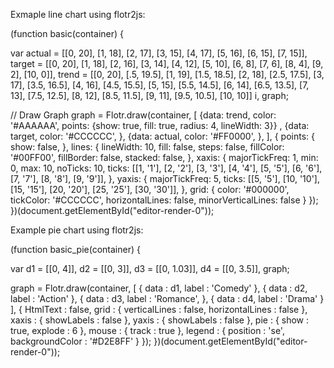 Exmaple line chart using flotr2js:

(function basic(container) {

  var
    actual = [[0, 20], [1, 18], [2, 17], [3, 15], [4, 17], [5, 16], [6, 15], [7, 15]],
    target = [[0, 20], [1, 18], [2, 16], [3, 14], [4, 12], [5, 10], [6, 8], [7, 6], [8, 4], [9, 2], [10, 0]],
    trend =  [[0, 20], [.5, 19.5], [1, 19], [1.5, 18.5], [2, 18], [2.5, 17.5], 
              [3, 17], [3.5, 16.5], [4, 16], [4.5, 15.5], [5, 15], [5.5, 14.5], 
              [6, 14], [6.5, 13.5], [7, 13], [7.5, 12.5], 
              [8, 12], [8.5, 11.5], [9, 11], [9.5, 10.5], [10, 10]]
    i, graph;

  // Draw Graph
  graph = Flotr.draw(container, [ 
    {data: trend,  color: '#AAAAAA', points: {show: true, fill: true, radius: 4, lineWidth: 3}} ,
    {data: target, color: '#CCCCCC', },
    {data: actual, color: '#FF0000', }, 
    ], {
    points: {
      show: false,
    },
    lines: {
      lineWidth: 10,
      fill: false,
      steps: false,
      fillColor: '#00FF00',
      fillBorder: false,
      stacked: false,
    },
    xaxis: {
        majorTickFreq: 1,
        min: 0,
        max: 10,
        noTicks: 10,
        ticks: [[1, '1'], [2, '2'], [3, '3'], [4, '4'], [5, '5'], [6, '6'], [7, '7'], [8, '8'], [9, '9']],
    }, 
    yaxis: {
      majorTickFreq: 5,
        ticks: [[5, '5'], [10, '10'], [15, '15'], [20, '20'], [25, '25'], [30, '30']],
    },
    grid: {
        color: '#000000',
        tickColor: '#CCCCCC',
        horizontalLines: false,
        minorVerticalLines: false
    }
  });
})(document.getElementById("editor-render-0"));



Example pie chart using flotr2js:

(function basic_pie(container) {

  var
    d1 = [[0, 4]],
    d2 = [[0, 3]],
    d3 = [[0, 1.03]],
    d4 = [[0, 3.5]],
    graph;
  
  graph = Flotr.draw(container, [
    { data : d1, label : 'Comedy' },
    { data : d2, label : 'Action' },
    { data : d3, label : 'Romance', },
    { data : d4, label : 'Drama' }
  ], {
    HtmlText : false,
    grid : {
      verticalLines : false,
      horizontalLines : false
    },
    xaxis : { showLabels : false },
    yaxis : { showLabels : false },
    pie : {
      show : true, 
      explode : 6
    },
    mouse : { track : true },
    legend : {
      position : 'se',
      backgroundColor : '#D2E8FF'
    }
  });
})(document.getElementById("editor-render-0"));